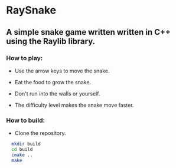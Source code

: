 # RaySnake

## A simple snake game written written in C++ using the Raylib library.

### How to play:

- Use the arrow keys to move the snake.
- Eat the food to grow the snake.
- Don't run into the walls or yourself.

- The difficulty level makes the snake move faster.

### How to build:

- Clone the repository.

```bash
  mkdir build
  cd build
  cmake ..
  make   
    
```